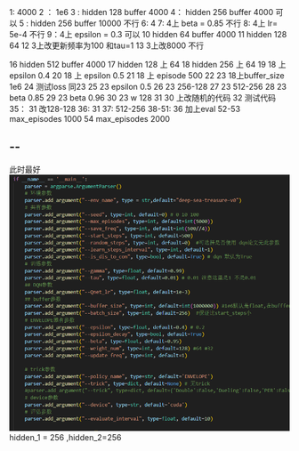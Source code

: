 1: 4000
2 ： 1e6
3 : hidden 128 buffer 4000
4： hidden 256 buffer 4000 可以
5 : hidden 256 buffer 10000 不行
6: 4 
7: 4上 beta = 0.85 不行
8: 4上 lr= 5e-4 不行
9：4上 epsilon = 0.3 可以
10 hidden 64 buffer 4000
11 hidden 128 64
12 3上改更新频率为100 和tau=1
13 3上改8000 不行

16 hidden 512 buffer 4000
17 hidden 128 上 64
18 hidden 256 上 64
19 18 上 epsilon 0.4
20 18 上 epsilon 0.5
21 18 上 episode 500
22
23 18上buffer_size 1e6
24 测试loss 同23
25 23 epsilon 0.5
26 23 256-128
27 23 512-256
28 23 beta 0.85
29 23 beta 0.96
30 23 w 128
31 30 上改随机的代码
32 测试代码
35： 31 改128-128
36: 31
37: 512-256
38-51: 36 加上eval
52-53 max_episodes 1000
54  max_episodes 2000

## --
此时最好
![alt text](image.png)
hidden_1 = 256 ,hidden_2=256
